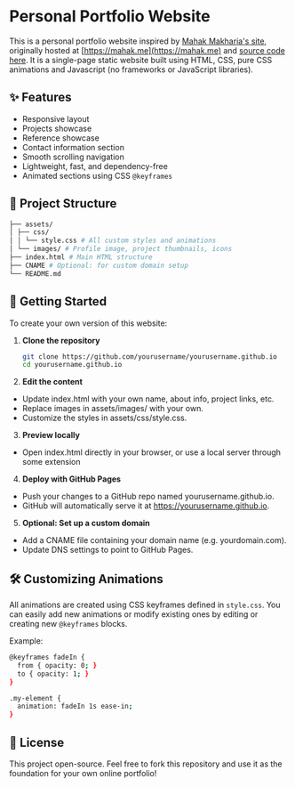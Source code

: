 # Personal Portfolio Website

This is a personal portfolio website inspired by [Mahak Makharia's site](https://mahak.me), originally hosted at [https://mahak.me](https://mahak.me) and [source code here](https://github.com/mahakmakharia/mahakmakharia.github.io). It is a single-page static website built using HTML, CSS, pure CSS animations and Javascript (no frameworks or JavaScript libraries).

## ✨ Features

- Responsive layout
- Projects showcase
- Reference showcase
- Contact information section
- Smooth scrolling navigation
- Lightweight, fast, and dependency-free
- Animated sections using CSS `@keyframes`

## 📁 Project Structure

```bash
├── assets/
│ ├── css/
│ │ └── style.css # All custom styles and animations
│ └── images/ # Profile image, project thumbnails, icons
├── index.html # Main HTML structure
├── CNAME # Optional: for custom domain setup
└── README.md
```

## 🚀 Getting Started

To create your own version of this website:

1. **Clone the repository**

   ```bash
   git clone https://github.com/yourusername/yourusername.github.io
   cd yourusername.github.io
   ```

2. **Edit the content**

- Update index.html with your own name, about info, project links, etc.
- Replace images in assets/images/ with your own.
- Customize the styles in assets/css/style.css.

3. **Preview locally**

- Open index.html directly in your browser, or use a local server through some extension

4. **Deploy with GitHub Pages**

- Push your changes to a GitHub repo named yourusername.github.io.
- GitHub will automatically serve it at <https://yourusername.github.io>.

5. **Optional: Set up a custom domain**

- Add a CNAME file containing your domain name (e.g. yourdomain.com).
- Update DNS settings to point to GitHub Pages.

## 🛠 Customizing Animations

All animations are created using CSS keyframes defined in `style.css`. You can easily add new animations or modify existing ones by editing or creating new `@keyframes` blocks.

Example:

```bash
@keyframes fadeIn {
  from { opacity: 0; }
  to { opacity: 1; }
}

.my-element {
  animation: fadeIn 1s ease-in;
}
```

## 📄 License

This project open-source. Feel free to fork this repository and use it as the foundation for your own online portfolio!
